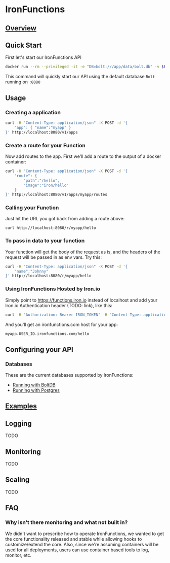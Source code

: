# IronFunctions

## [Overview](/iron-io/functions/blob/master/OVERVIEW.md)

## Quick Start

First let's start our IronFunctions API

```sh
docker run --rm --privileged -it -e "DB=bolt:///app/data/bolt.db" -v $PWD/data:/app/data -p 8080:8080 iron/functions
```

This command will quickly start our API using the default database `Bolt` running on `:8080`

## Usage

### Creating a application

```sh
curl -H "Content-Type: application/json" -X POST -d '{
    "app": { "name":"myapp" }
}' http://localhost:8080/v1/apps
```

### Create a route for your Function

Now add routes to the app. First we'll add a route to the output of a docker container:

```sh
curl -H "Content-Type: application/json" -X POST -d '{
    "route": {
        "path":"/hello",
        "image":"iron/hello"
    }
}' http://localhost:8080/v1/apps/myapp/routes
```

### Calling your Function

Just hit the URL you got back from adding a route above:

```
curl http://localhost:8080/r/myapp/hello
```

### To pass in data to your function

Your function will get the body of the request as is, and the headers of the request will be passed in as env vars. Try this:

```sh
curl -H "Content-Type: application/json" -X POST -d '{
    "name":"Johnny"
}' http://localhost:8080/r/myapp/hello
```

### Using IronFunctions Hosted by Iron.io

Simply point to https://functions.iron.io instead of localhost and add your Iron.io Authentication header (TODO: link), like this:

```sh
curl -H "Authorization: Bearer IRON_TOKEN" -H "Content-Type: application/json" -X POST -d '{"app": {"name":"myapp"}}' https://functions.iron.io/v1/apps
```

And you'll get an ironfunctions.com host for your app:

```sh
myapp.USER_ID.ironfunctions.com/hello
```

## Configuring your API

### Databases

These are the current databases supported by IronFunctions:

- [Running with BoltDB](/iron-io/functions/blob/master/docs/database/boltdb.md)
- [Running with Postgres](/iron-io/functions/blob/master/docs/database/postgres.md)

## [Examples](/iron-io/functions/blob/master/examples)

## Logging

TODO

## Monitoring

TODO

## Scaling

TODO

## FAQ

### Why isn't there monitoring and what not built in?

We didn't want to prescribe how to operate IronFunctions, we wanted to get the core functionality released and stable while
allowing hooks to customize/extend the core. Also, since we're assuming containers will be used for all deployments, users can
use container based tools to log, monitor, etc. 
